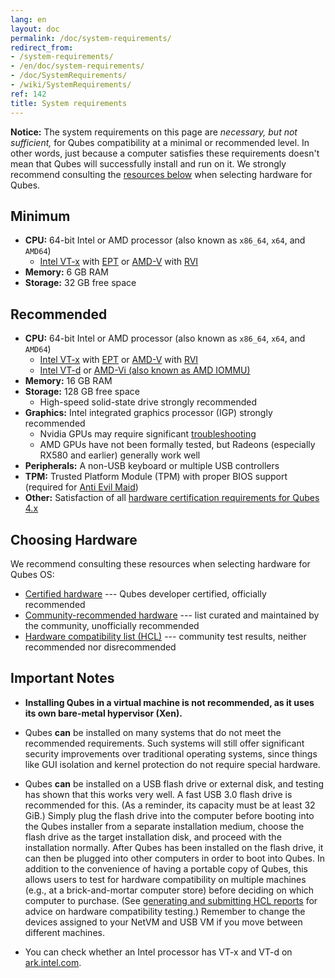 ```yaml
---
lang: en
layout: doc
permalink: /doc/system-requirements/
redirect_from:
- /system-requirements/
- /en/doc/system-requirements/
- /doc/SystemRequirements/
- /wiki/SystemRequirements/
ref: 142
title: System requirements
---
```


<div class="alert alert-warning" role="alert">
  <i class="fa fa-exclamation-triangle"></i>
  <b>Notice:</b> The system requirements on this page are <em>necessary, but
  not sufficient,</em> for Qubes compatibility at a minimal or recommended
  level. In other words, just because a computer satisfies these requirements
  doesn't mean that Qubes will successfully install and run on it. We strongly
  recommend consulting the <a href="#choosing-hardware">resources below</a>
  when selecting hardware for Qubes.
</div>

## Minimum

- **CPU:** 64-bit Intel or AMD processor (also known as `x86_64`, `x64`, and `AMD64`)
  - [Intel VT-x](https://en.wikipedia.org/wiki/X86_virtualization#Intel_virtualization_.28VT-x.29) with [EPT](https://en.wikipedia.org/wiki/Second_Level_Address_Translation#Extended_Page_Tables) or [AMD-V](https://en.wikipedia.org/wiki/X86_virtualization#AMD_virtualization_.28AMD-V.29) with [RVI](https://en.wikipedia.org/wiki/Second_Level_Address_Translation#Rapid_Virtualization_Indexing)
- **Memory:** 6 GB RAM
- **Storage:** 32 GB free space

## Recommended

- **CPU:** 64-bit Intel or AMD processor (also known as `x86_64`, `x64`, and `AMD64`)
  - [Intel VT-x](https://en.wikipedia.org/wiki/X86_virtualization#Intel_virtualization_.28VT-x.29) with [EPT](https://en.wikipedia.org/wiki/Second_Level_Address_Translation#Extended_Page_Tables) or [AMD-V](https://en.wikipedia.org/wiki/X86_virtualization#AMD_virtualization_.28AMD-V.29) with [RVI](https://en.wikipedia.org/wiki/Second_Level_Address_Translation#Rapid_Virtualization_Indexing)
  - [Intel VT-d](https://en.wikipedia.org/wiki/X86_virtualization#Intel-VT-d) or [AMD-Vi (also known as AMD IOMMU)](https://en.wikipedia.org/wiki/X86_virtualization#I.2FO_MMU_virtualization_.28AMD-Vi_and_Intel_VT-d.29)
- **Memory:** 16 GB RAM
- **Storage:** 128 GB free space
  - High-speed solid-state drive strongly recommended
- **Graphics:** Intel integrated graphics processor (IGP) strongly recommended
  - Nvidia GPUs may require significant
    [troubleshooting](/doc/install-nvidia-driver/)
  - AMD GPUs have not been formally tested, but Radeons (especially RX580 and
    earlier) generally work well
- **Peripherals:** A non-USB keyboard or multiple USB controllers
- **TPM:** Trusted Platform Module (TPM) with proper BIOS support (required for
  [Anti Evil Maid](/doc/anti-evil-maid/))
- **Other:** Satisfaction of all [hardware certification requirements for Qubes
  4.x](/news/2016/07/21/new-hw-certification-for-q4/)

## Choosing Hardware

We recommend consulting these resources when selecting hardware for Qubes OS:

- [Certified hardware](/doc/certified-hardware/) --- Qubes developer certified,
  officially recommended
- [Community-recommended hardware](https://forum.qubes-os.org/t/5560)
  --- list curated and maintained by the community, unofficially recommended
- [Hardware compatibility list (HCL)](/hcl/) --- community test results,
  neither recommended nor disrecommended

## Important Notes

- **Installing Qubes in a virtual machine is not recommended, as it uses its
  own bare-metal hypervisor (Xen).**

- Qubes **can** be installed on many systems that do not meet the recommended
  requirements. Such systems will still offer significant security improvements
  over traditional operating systems, since things like GUI isolation and
  kernel protection do not require special hardware.

- Qubes **can** be installed on a USB flash drive or external disk, and testing
  has shown that this works very well. A fast USB 3.0 flash drive is
  recommended for this. (As a reminder, its capacity must be at least 32 GiB.)
  Simply plug the flash drive into the computer before booting into the Qubes
  installer from a separate installation medium, choose the flash drive as the
  target installation disk, and proceed with the installation normally. After
  Qubes has been installed on the flash drive, it can then be plugged into
  other computers in order to boot into Qubes. In addition to the convenience
  of having a portable copy of Qubes, this allows users to test for hardware
  compatibility on multiple machines (e.g., at a brick-and-mortar computer
  store) before deciding on which computer to purchase. (See [generating and
  submitting HCL
  reports](/doc/how-to-use-the-hcl/#generating-and-submitting-new-reports) for
  advice on hardware compatibility testing.) Remember to change the devices
  assigned to your NetVM and USB VM if you move between different machines.

- You can check whether an Intel processor has VT-x and VT-d on
  [ark.intel.com](https://ark.intel.com/content/www/us/en/ark.html#@Processors).
